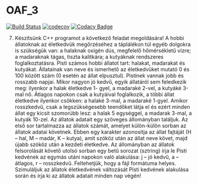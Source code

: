 # OAF_3

[![Build Status](https://travis-ci.org/balambuc/OAF_3.svg?branch=master)](https://travis-ci.org/balambuc/OAF_3)
[![codecov](https://codecov.io/gh/balambuc/OAF_3/branch/master/graph/badge.svg)](https://codecov.io/gh/balambuc/OAF_3)
[![Codacy Badge](https://api.codacy.com/project/badge/Grade/2669334a385a434b9c271f8bebbde159)](https://www.codacy.com/app/balambuc/OAF_3?utm_source=github.com&amp;utm_medium=referral&amp;utm_content=balambuc/OAF_3&amp;utm_campaign=Badge_Grade)

7. Készítsünk C++ programot a következő feladat megoldására!
A hobbi állatoknak az életkedvük megőrzéséhez a táplálékon túl egyéb dolgokra is
szükségük van: a halaknak oxigén dús, megfelelő hőmérsékletű vízre; a madaraknak tágas,
tiszta kalitkára; a kutyáknak rendszeres foglalkoztatásra. Pisti számos hobbi állatot tart:
halakat, madarakat és kutyákat. Állatainak van neve és ismerhető az életkedvüket mutató 0
és 100 között szám (0 esetén az állat elpusztul). Pistinek vannak jobb és rosszabb napjai.
Mikor nagyon jó kedvű, egyik állatáról sem feledkezik meg: ilyenkor a halak életkedve 1-
gyel, a madaraké 2-vel, a kutyáké 3-mal nő. Átlagos napokon csak a kutyáival foglalkozik,
a többi állat életkedve ilyenkor csökken: a halaké 3-mal, a madaraké 1-gyel. Amikor
rosszkedvű, csak a legszükségesebb teendőket látja el és ezért minden állat egy kicsit
szomorúbb lesz: a halak 5 egységgel, a madarak 3-mal, a kutyák 10-zel.
Az állatok adatait egy szöveges állományban találjuk. Az első sor tartalmazza az állatok
számát, amelyet külön-külön sorban az állatok adatai követnek. Ebben egy karakter
azonosítja az állat fajtáját (H – hal, M – madár, K – kutya), amit szóköz után az állat neve
követ, majd újabb szóköz után a kezdeti életkedve. Az állományban az állatok felsorolását 
követő utolsó sorban egy betű sorozat (sztring) írja le Pisti kedvének az egymás utáni
napokon való alakulása: j – jó kedvű, a – átlagos, r – rosszkedvű. Feltehetjük, hogy a fájl
formátuma helyes.
Szimuláljuk az állatok életkedvének változását Pisti kedvének alakulása során és írja ki
az állatok adatait minden nap végén!


